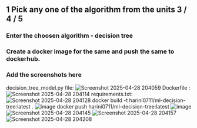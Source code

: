 ## 1 Pick any one of the algorithm from the units 3 / 4 / 5
###  Enter the choosen algorithm - decision tree
###  Create a docker image for the same and push the same to dockerhub.
###  Add the screenshots here
decision_tree_model.py file:
![Screenshot 2025-04-28 204059](https://github.com/user-attachments/assets/0bbf7c41-e675-483c-a93a-6200f903eaa0)
Dockerfile :
![Screenshot 2025-04-28 204114](https://github.com/user-attachments/assets/0ac2d5ec-e69d-47f0-aa73-bb4ac7e19964)
requirements.txt:
![Screenshot 2025-04-28 204128](https://github.com/user-attachments/assets/387a4a77-0f29-4565-904c-0c62c4abbc8d)
docker build -t harini0711/ml-decision-tree:latest .
![image](https://github.com/user-attachments/assets/ded86b0b-ceca-4b39-b3ce-4ec24d57808b)
docker push harini0711/ml-decision-tree:latest
![image](https://github.com/user-attachments/assets/ab326424-0da8-4769-ace1-0d43837f4079)
![Screenshot 2025-04-28 204145](https://github.com/user-attachments/assets/c9696701-1b56-4ca1-8476-c16beab6582c)
![Screenshot 2025-04-28 204157](https://github.com/user-attachments/assets/e03297e8-5b34-41b7-b594-01dfd2cfeea8)
![Screenshot 2025-04-28 204208](https://github.com/user-attachments/assets/5cf98cb9-cdb5-4d21-acb6-dd77990afbc8)




